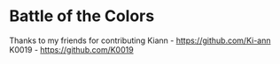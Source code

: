 # Battle of the Colors
 
Thanks to my friends for contributing
Kiann - https://github.com/Ki-ann
\
K0019 - https://github.com/K0019 
